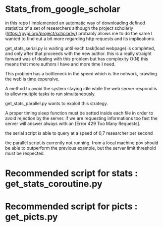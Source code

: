 # Stats_from_google_scholar

in this repo I implemented an automatic way of downloading defined statistics of a set of researchers
although the project scholarly (https://pypi.org/project/scholarly/) probably allows me to do the same I wanted
to find out a bit more regarding http requests and its implications.

get_stats_serial.py is waiting until each task(load webpage) is completed, and only after that proceeds with the new author.
this is a really straight forward was of dealing with this problem but has complexity O(N) this means that more authors I have
and more time I need.

This problem has a bottleneck in the speed which is the network, crawling the web is time expensive.

A method to avoid the system staying idle while the web server respond is to allow multple tasks to run simultaneously.

get_stats_parallel.py wants to exploit this strategy.


A proper timing sleep function must be setted inside each file in order to avoid rejection by the server.
if we are requesting informations too fast the server will answer always with an [Error 429 Too Many Requests].

the serial script is able to query at a speed of 0,7 researcher per second

the parallel script is currently not running, from a local machine pov should be able to outperform the previous example, but the server limit threshold must be respected.

# Recommended script for stats : get_stats_coroutine.py
# Recommended script for picts : get_picts.py
